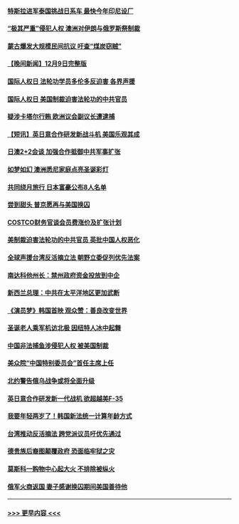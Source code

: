 #### [特斯拉进军泰国挑战日系车 最快今年印尼设厂](../pages/prog202/a103595047.md?t=12102001) 
#### [“极其严重”侵犯人权 澳洲对伊朗与俄罗斯祭制裁](../pages/prog202/a103595038.md?t=12102001) 
#### [蒙古爆发大规模民间抗议 吁查“煤炭窃贼”](../pages/prog202/a103595007.md?t=12102001) 
#### [【晚间新闻】12月9日完整版](../pages/prog202/a103594893.md?t=12102001) 
#### [国际人权日 法轮功学员多伦多反迫害 各界声援](../pages/prog202/a103594925.md?t=12102001) 
#### [国际人权日 美国制裁迫害法轮功的中共官员](../pages/prog202/a103594856.md?t=12102001) 
#### [疑涉卡塔尔行贿 欧洲议会副议长遭逮捕](../pages/prog202/a103594865.md?t=12102001) 
#### [【短讯】英日意合作研发新战斗机 美国乐观其成](../pages/prog202/a103594787.md?t=12102001) 
#### [日澳2+2会谈 加强合作抵御中共军事扩张](../pages/prog202/a103594789.md?t=12102001) 
#### [如梦如幻 澳洲悉尼家庭点亮圣诞彩灯](../pages/prog202/a103594804.md?t=12102001) 
#### [共同绕月旅行 日本富豪公布8人名单](../pages/prog202/a103594769.md?t=12102001) 
#### [尝到甜头 普京愿再与美国换囚](../pages/prog202/a103594703.md?t=12102001) 
#### [COSTCO财务官谈会员费涨价及扩张计划](../pages/prog202/a103594644.md?t=12102001) 
#### [美制裁迫害法轮功的中共官员 英批中国人权恶化](../pages/prog202/a103594590.md?t=12102001) 
#### [全球声援台湾反活摘立法 朝野立委促列优先法案](../pages/prog202/a103594539.md?t=12102001) 
#### [南达科他州长：禁州政府资金投放到中企](../pages/prog202/a103594476.md?t=12102001) 
#### [新西兰总理：中共在太平洋地区更加武断](../pages/prog202/a103594543.md?t=12102001) 
#### [《演员梦》韩国首映 观众赞：善良改变世界](../pages/prog202/a103594550.md?t=12102001) 
#### [圣诞老人乘军机访北极 因纽特人冰中起舞](../pages/prog202/a103594509.md?t=12102001) 
#### [中国非法捕鱼涉侵犯人权 被美国制裁](../pages/prog202/a103594414.md?t=12102001) 
#### [美众院“中国特别委员会”首任主席上任](../pages/prog202/a103594380.md?t=12102001) 
#### [北约警告俄乌战争或将全面升级](../pages/prog202/a103594385.md?t=12102001) 
#### [英日意合作研发新一代战机 欲超越美F-35](../pages/prog202/a103594346.md?t=12102001) 
#### [我要年轻两岁了！韩国新法统一计算年龄方式](../pages/prog202/a103594309.md?t=12102001) 
#### [台湾推动反活摘法 跨党派议员吁优先通过](../pages/prog202/a103594310.md?t=12102001) 
#### [德贵族后裔图颠覆政府 恐面临牢狱之灾](../pages/prog202/a103594297.md?t=12102001) 
#### [莫斯科一购物中心起大火 不排除被纵火](../pages/prog202/a103594188.md?t=12102001) 
#### [俄军火商返国 妻子感谢换囚期间美国善待他](../pages/prog202/a103594185.md?t=12102001) 

----
#### [ >>> 更早内容 <<< ](../indexes/prog202-earlier.md)
